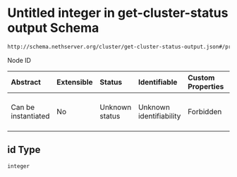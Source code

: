 # Untitled integer in get-cluster-status output Schema

```txt
http://schema.nethserver.org/cluster/get-cluster-status-output.json#/properties/nodes/items/properties/id
```

Node ID

| Abstract            | Extensible | Status         | Identifiable            | Custom Properties | Additional Properties | Access Restrictions | Defined In                                                                                       |
| :------------------ | :--------- | :------------- | :---------------------- | :---------------- | :-------------------- | :------------------ | :----------------------------------------------------------------------------------------------- |
| Can be instantiated | No         | Unknown status | Unknown identifiability | Forbidden         | Allowed               | none                | [get-cluster-status-output.json*](cluster/get-cluster-status-output.json "open original schema") |

## id Type

`integer`
